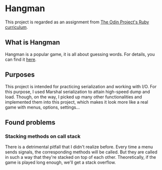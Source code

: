 # Hangman
This project is regarded as an assignment from [The Odin Project's Ruby curriculum](https://www.theodinproject.com/lessons/ruby-hangman).

## What is Hangman
Hangman is a popular game, it is all about guessing words. For details, you can find it [here](https://en.wikipedia.org/wiki/Hangman_(game)).

## Purposes
This project is intended for practicing serialization and working with I/O. For this purpose, I used Marshal serialization to attain high-speed dump and load.
Though, on the way, I picked up many other functionalities and implemented them into this project, which makes it look more like a real game with menus, options, settings...

## Found problems
### Stacking methods on call stack
There is a detrimental pitfall that I didn't realize before.
Every time a menu sends signals, the corresponding methods will be called. But they are called in such a way that they're stacked on top of each other.
Theoretically, if the game is played long enough, we'll get a stack overflow.